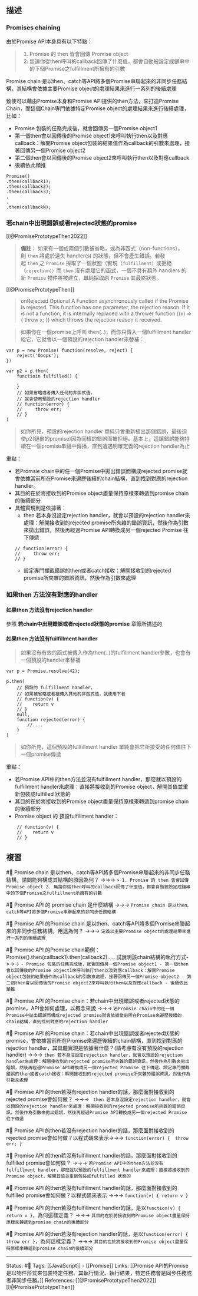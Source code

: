 
## 描述

### Promises chaining


由於Promise API本身具有以下特點：
> 1. Promise 的 then 皆會回傳 Promise object
> 2. 無論你從then呼叫的callback回傳了什麼值，都會自動被設定成鏈串中的下個Promise之fulfillment所擁有的引數


Promise chain 是以then、catch等API將多個Promise串聯起來的非同步任務結構，其結構會依據主要Promise object的處理結果來進行一系列的後續處理

致使可以藉由Promise本身和Promise API提供的then方法，來打造Promise Chain，而這個Chain專門依據特定Promise object的處理結果來進行後續處理，比如：
- Promise 包裝的任務完成後，就會回傳另一個Promise object1
- 第一個then會以回傳後的Promise object1來呼叫執行then以及對應callback：解開Promise object包裝的結果值作為callback的引數來處理，接著回傳另一個Promise object2
- 第二個then會以回傳後的Promise object2來呼叫執行then以及對應callback
- 後續依此類推
```
Promise()
.then(callback1);
.then(callback2);
.then(callback3);
.
.
.then(callbackN);
```

### 若chain中出現錯誤或者rejected狀態的promise
[[@PromisePrototypeThen2022]]

> **備註：** 如果有一個或兩個引數被省略，或為非函式（non-functions），則 `then` 將處於遺失 handler(s) 的狀態，但不會產生錯誤。若發起 `then` 之 `Promise` 採取了一個狀態（實現（`fulfillment）`或拒絕（`rejection））`而 `then` 沒有處理它的函式，一個不具有額外 handlers 的新 `Promise` 物件將被建立，單純採取原 `Promise` 其最終狀態。

[[@PromisePrototypeThen]]
> onRejected Optional
		A Function asynchronously called if the Promise is rejected. This function has one parameter, the rejection reason. If it is not a function, it is internally replaced with a thrower function ((x) => { throw x; }) which throws the rejection reason it received.


> 如果你在一個promise上呼叫 then(..)，而你只傳入一個fulfillment handler給它，它就會以一個預設的rejection handler來替補：
```
var p = new Promise( function(resolve, reject) {
	reject('Ooops');
})

var p2 = p.then(
	functioin fulfilled() {
	
	}
	// 如果省略或者傳入任何的非函式值，
	// 就會使用預設的rejection handler
	// function(error) {
	//     throw err;
	// }
)
```
> 如你所見，預設的rejection handler 單純只會重新植出那個錯誤，最後迫使p2(鏈串的promise)因為同樣的錯誤而被拒絕。基本上，這讓錯誤能夠持續在一個promise串鏈中傳播，直到遭遇明確定義的rejection handler為止

重點：
- 若Promsie chain中的任一個Promise中拋出錯誤而構成rejected promise就會依據當前所在Promise來遍歷後續的chain結構，直到找到對應的rejection handler。
- 其目的在於將接收到的Promise object盡量保持原樣來轉遞到promise chain的後續部分
- 具體實現則是依據著：
	- then 若本身沒設定rejection handler，就會以預設的rejection handler來處理：解開接收到的rejected promise所夾雜的錯誤資訊，然後作為引數來拋出錯誤，然後再經過Promise API轉換成另一個rejected Promise 往下傳遞
	```
	// function(error) {
	//     throw err;
	// }
	```
	- 設定專門攔截錯誤的then或者catch接收：解開接收到的rejected promise所夾雜的錯誤資訊，然後作為引數來處理

### 如果then 方法沒有對應的handler

#### 如果then 方法沒有rejection handler
參照 **若chain中出現錯誤或者rejected狀態的promise** 章節所描述的

#### 如果then 方法沒有fuilfillment handler

> 如果沒有有效的函式被傳入作為then(..)的fulfillment handler參數，也會有一個預設的handler來替補


```
var p = Promise.resolve(42);

p.then(
	// 預設的 fulfillment handler，
	// 如果被省略或者被傳入其他的非函式值，就使用下者
	// function(v) {
	//    return v
	// }
	null,
	function rejected(error) {
		//....
	}
)
```

> 如你所見，這個預設的fullfillment handler 單純會把它所接受的任何值往下一個promise傳遞

重點：
- 若Promise API中的then方法並沒有fulfillment handler，那麼就以預設的fulfillment handler來處理：直接將接收到的Promise object，解開其值並重新包裝成fulfilled 狀態的
- 其目的在於將接收到的Promise object盡量保持原樣來轉遞到promise chain的後續部分
- Promise object 的 預設fulfillment handler：
```
	// function(v) {
	//    return v
	// }
```



## 複習

#🧠 Promise chain 是以then、catch等API將多個Promise串聯起來的非同步任務結構，請問能夠構成其結構的原因為何？ ->->-> `> 1. Promise 的 then 皆會回傳 Promise object 2. 無論你從then呼叫的callback回傳了什麼值，都會自動被設定成鏈串中的下個Promise之fulfillment所擁有的引數`
<!--SR:!2023-06-02,61,250-->


#🧠 Promise API 的 promise chain 是什麼結構 ->->-> `Promise chain 是以then、catch等API將多個Promise串聯起來的非同步任務結構`
<!--SR:!2023-04-20,28,230-->

#🧠 Promise API 的Promise chain 是以then、catch等API將多個Promise串聯起來的非同步任務結構，用途為何？ ->->-> `定義以主要Promise object的處理結果來進行一系列的後續處理`
<!--SR:!2023-06-11,66,250-->

#🧠 Promise API 的Promise chain範例： Promise().then(callback1).then(callback2)..... 試說明該chain結構的執行方式->->-> `- Promise 包裝的任務完成後，就會回傳另一個Promise object1 - 第一個then會以回傳後的Promise object1來呼叫執行then以及對應callback：解開Promise object包裝的結果值作為callback的引數來處理，接著回傳另一個Promise object2 - 第二個then會以回傳後的Promise object2來呼叫執行then以及對應callback - 後續依此類推`
<!--SR:!2023-06-03,62,250-->

#🧠 Promise API 的Promise chain：若chain中出現錯誤或者rejected狀態的promise，API會如何處理，以概念來說 ->->-> `若Promsie chain中的任一個Promise中拋出錯誤而構成rejected promise就會依據當前所在Promise來遍歷後續的chain結構，直到找到對應的rejection handler`
<!--SR:!2023-06-18,71,250-->

#🧠 Promise API 的Promise chain：若chain中出現錯誤或者rejected狀態的promise，會依據當前所在Promise來遍歷後續的chain結構，直到找到對應的rejection handler，其具體實現是依據著什麼？(請考慮有沒有預設的rejection handler) ->->-> `then 若本身沒設定rejection handler，就會以預設的rejection handler來處理：解開接收到的rejected promise所夾雜的錯誤資訊，然後作為引數來拋出錯誤，然後再經過Promise API轉換成另一個rejected Promise 往下傳遞、設定專門攔截錯誤的then或者catch接收：解開接收到的rejected promise所夾雜的錯誤資訊，然後作為引數來處理`
<!--SR:!2023-04-23,14,230-->

#🧠 Promise API 的then若沒有rejection handler的話，那麼面對接收到的rejected promise會如何做？ ->->-> ` then 若本身沒設定rejection handler，就會以預設的rejection handler來處理：解開接收到的rejected promise所夾雜的錯誤資訊，然後作為引數來拋出錯誤，然後再經過Promise API轉換成另一個rejected Promise 往下傳遞`
<!--SR:!2023-06-13,68,250-->

#🧠 Promise API 的then若沒有rejection handler的話，那麼面對接收到的rejected promise會如何做？以程式碼來表示->->-> `function(error) {  throw err; }`
<!--SR:!2023-04-10,31,250-->

#🧠 Promise API 的then若沒有fulfillment handler的話，那麼面對接收到的fulfilled promise會如何做？ ->->-> `若Promise API中的then方法並沒有fulfillment handler，那麼就以預設的fulfillment handler來處理：直接將接收到的Promise object，解開其值並重新包裝成fulfilled 狀態的`
<!--SR:!2023-04-14,33,250-->

#🧠 Promise API 的then若沒有fulfillment handler的話，那麼面對接收到的fulfilled promise會如何做？以程式碼來表示 ->->-> `function(v) { return v }`
<!--SR:!2023-06-24,76,250-->

#🧠 Promise API 的then若沒有fulfillment handler的話，是以`function(v) { return v }`，為何這樣定義？ ->->-> `其目的在於將接收到的Promise object盡量保持原樣來轉遞到promise chain的後續部分`
<!--SR:!2023-06-05,64,250-->

#🧠 Promise API 的then若沒有rejection handler的話，是以`function(error) { throw err }`，為何這樣定義？ ->->-> `其目的在於將接收到的Promise object盡量保持原樣來轉遞到promise chain的後續部分`
<!--SR:!2023-06-14,69,250-->


---
Status: #🌱 
Tags:
[[JavaScript]] - [[Promise]]
Links:
[[Promise API的Promise 是以物件形式來包裝特定任務、其執行情況、執行結果，特定任務會是同步任務或者非同步任務。]]
References:
[[@PromisePrototypeThen2022]]
[[@PromisePrototypeThen]]